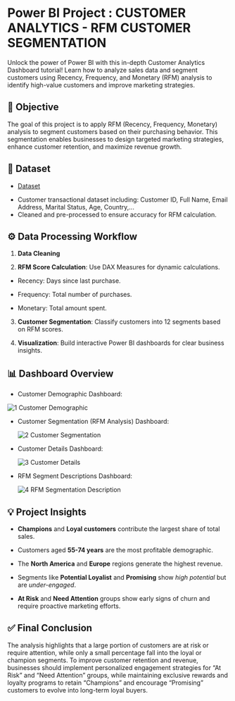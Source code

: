 # Power BI Project : CUSTOMER ANALYTICS - RFM CUSTOMER SEGMENTATION
Unlock the power of Power BI with this in-depth Customer Analytics Dashboard tutorial! Learn how to analyze sales data and segment customers using Recency, Frequency, and Monetary (RFM) analysis to identify high-value customers and improve marketing strategies.

## 🎯 Objective

The goal of this project is to apply RFM (Recency, Frequency, Monetary) analysis to segment customers based on their purchasing behavior. This segmentation enables businesses to design targeted marketing strategies, enhance customer retention, and maximize revenue growth.

## 📂 Dataset
- <a href= "https://github.com/TrieuTuanVi/RFM-CUSTOMER-SEGMENTATION/blob/main/AdventureWorksDW.XLSX">Dataset</a>
* Customer transactional dataset including: Customer ID, Full Name, Email Address, Marital Status, Age, Country,...
* Cleaned and pre-processed to ensure accuracy for RFM calculation.

## ⚙️ Data Processing Workflow

1. **Data Cleaning** 

2. **RFM Score Calculation**: Use DAX Measures for dynamic calculations.

* Recency: Days since last purchase.

* Frequency: Total number of purchases.

* Monetary: Total amount spent.

3. **Customer Segmentation**: Classify customers into 12 segments based on RFM scores.

4. **Visualization**: Build interactive Power BI dashboards for clear business insights.

## 📊 Dashboard Overview

* Customer Demographic Dashboard:
  
![1  Customer Demographic](https://github.com/user-attachments/assets/200c9fc6-9d17-4702-8782-ffb73b81f563)

* Customer Segmentation (RFM Analysis) Dashboard:

  ![2  Customer Segmentation](https://github.com/user-attachments/assets/dc4c7f62-351d-4fe2-aa3f-e42b13afb5a7)


* Customer Details Dashboard:

  ![3  Customer Details](https://github.com/user-attachments/assets/86869091-4e13-44a1-9844-5affc7e87036)


* RFM Segment Descriptions Dashboard:

  ![4  RFM Segmentation Description](https://github.com/user-attachments/assets/faf65b94-3920-4b31-abef-5e0e4e129cc9)

 ## 💡 Project Insights
 
* **Champions** and **Loyal customers** contribute the largest share of total sales.

* Customers aged **55-74 years** are the most profitable demographic.

* The **North America** and **Europe** regions generate the highest revenue.

* Segments like **Potential Loyalist** and **Promising** show _high potential_ but are _under-engaged_.

* **At Risk** and **Need Attention** groups show early signs of churn and require proactive marketing efforts.

## ✅ Final Conclusion

The analysis highlights that a large portion of customers are at risk or require attention, while only a small percentage fall into the loyal or champion segments. To improve customer retention and revenue, businesses should implement personalized engagement strategies for “At Risk” and “Need Attention” groups, while maintaining exclusive rewards and loyalty programs to retain “Champions” and encourage “Promising” customers to evolve into long-term loyal buyers.



